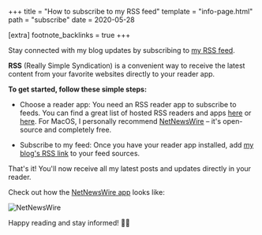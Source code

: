 +++
title = "How to subscribe to my RSS feed"
template = "info-page.html"
path = "subscribe"
date = 2020-05-28

[extra]
footnote_backlinks = true
+++

Stay connected with my blog updates by subscribing to [my RSS feed](https://tduyng.github.io/atom.xml).

**RSS** (Really Simple Syndication) is a convenient way to receive the latest content from your favorite websites directly to your reader app.

**To get started, follow these simple steps:**

- Choose a reader app: You need an RSS reader app to subscribe to feeds. You can find a great list of hosted RSS readers and apps [here](https://aboutfeeds.com/) or [here](https://zapier.com/blog/best-rss-feed-reader-apps/). For MacOS, I personally recommend [NetNewsWire](https://github.com/Ranchero-Software/NetNewsWire) – it's open-source and completely free.

- Subscribe to my feed: Once you have your reader app installed, add [my blog's RSS link](https://tduyng.github.io/atom.xml) to your feed sources.

That's it! You'll now receive all my latest posts and updates directly in your reader.

Check out how the [NetNewsWire app](https://netnewswire.com/screenshots.htm) looks like:

<img src="/img/net_news_wire.webp" alt="NetNewsWire" loading="lazy"><br/>

Happy reading and stay informed! 👋👋